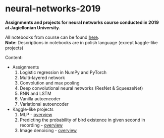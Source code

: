 # neural-networks-2019
**Assignments and projects for neural networks course conducted in 2019 at Jagiellonian University.**

All notebooks from course can be found [here](https://github.com/gmum/nn2019). \
**Note**: Descriptions in notebooks are in polish language (except kaggle-like projects)


Content:
- Assignments
  1. Logistic regression in NumPy and PyTorch
  2. Multi-layered network
  3. Convolution and max pooling
  4. Deep convolutional neural networks (ResNet & SqueezeNet)
  5. RNN and LSTM
  6. Vanilla autoencoder
  7. Variational autoencoder
- Kaggle-like projects
  1. MLP - [overview](https://www.kaggle.com/c/ujnn2019-1/overview)
  2. Predicting the probability of bird existence in given second in recording - [overview](https://www.kaggle.com/c/ujnn2019-2/overview)
  3. Image denoising - [overview](https://www.kaggle.com/c/ujnn2019-3/overview)

